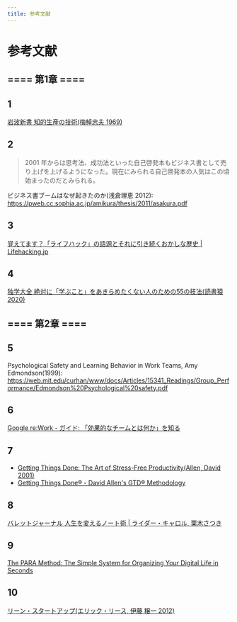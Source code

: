```yaml
---
title: 参考文献
---
```


# 参考文献

## ==== 第1章 ====

## 1
[岩波新書 知的生産の技術(梅棹忠夫 1969)](https://www.amazon.co.jp/dp/B014R3S71E)

## 2
>2001 年からは思考法、成功法といった自己啓発本もビジネス書として売り上げを上げるようになった。現在にみられる自己啓発本の人気はこの頃始まったのだとみられる。

ビジネス書ブームはなぜ起きたのか(浅倉理恵 2012): https://pweb.cc.sophia.ac.jp/amikura/thesis/2011/asakura.pdf

## 3
[覚えてます？「ライフハック」の語源とそれに引き続くおかしな歴史 | Lifehacking.jp](https://lifehacking.jp/2017/11/lifehack-the-origin/)

## 4
[独学大全 絶対に「学ぶこと」をあきらめたくない人のための55の技法(読書猿 2020)](https://www.amazon.co.jp/dp/4478108536)

## ==== 第2章 ====

## 5
Psychological Safety and Learning Behavior in Work Teams, Amy Edmondson(1999): https://web.mit.edu/curhan/www/docs/Articles/15341_Readings/Group_Performance/Edmondson%20Psychological%20safety.pdf

## 6
[Google re:Work - ガイド: 「効果的なチームとは何か」を知る](https://rework.withgoogle.com/jp/guides/understanding-team-effectiveness#foster-psychological-safety])

## 7
- [Getting Things Done: The Art of Stress-Free Productivity(Allen, David 2001)](https://www.amazon.com/dp/0142000280)
- [Getting Things Done® - David Allen's GTD® Methodology](https://gettingthingsdone.com/)

## 8
[バレットジャーナル 人生を変えるノート術 | ライダー・キャロル, 栗木さつき](https://www.amazon.co.jp/dp/4478102678)

## 9
[The PARA Method: The Simple System for Organizing Your Digital Life in Seconds](https://fortelabs.com/blog/para/)

## 10
[リーン・スタートアップ(エリック・リース, 伊藤 穣一 2012)](https://www.amazon.co.jp/dp/4822248976)

